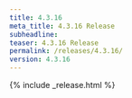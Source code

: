 ```yaml
---
title: 4.3.16
meta_title: 4.3.16 Release
subheadline: 
teaser: 4.3.16 Release
permalink: /releases/4.3.16/
version: 4.3.16
---
```


{% include _release.html %}

